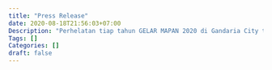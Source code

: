 ```yaml
---
title: "Press Release"
date: 2020-08-18T21:56:03+07:00
Description: "Perhelatan tiap tahun GELAR MAPAN 2020 di Gandaria City terlihat sukses. Kurang lebih 1 Juta MUM dan para Anggota ikut meramaikan acara terbesar itu. Acaranya sangat seru, ada produk-produk bagus."
Tags: []
Categories: []
draft: false
---
```


